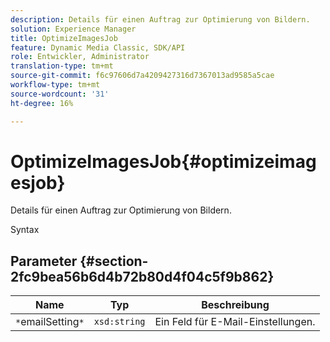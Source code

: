 ```yaml
---
description: Details für einen Auftrag zur Optimierung von Bildern.
solution: Experience Manager
title: OptimizeImagesJob
feature: Dynamic Media Classic, SDK/API
role: Entwickler, Administrator
translation-type: tm+mt
source-git-commit: f6c97606d7a4209427316d7367013ad9585a5cae
workflow-type: tm+mt
source-wordcount: '31'
ht-degree: 16%

---
```



# OptimizeImagesJob{#optimizeimagesjob}

Details für einen Auftrag zur Optimierung von Bildern.

Syntax

## Parameter {#section-2fc9bea56b6d4b72b80d4f04c5f9b862}

| Name | Typ | Beschreibung |
|---|---|---|
| `*`emailSetting`*` | `xsd:string` | Ein Feld für E-Mail-Einstellungen. |

